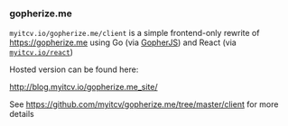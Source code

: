### gopherize.me

`myitcv.io/gopherize.me/client` is a simple frontend-only rewrite of https://gopherize.me using Go (via
[GopherJS](https://github.com/gopherjs/gopherjs)) and React (via [`myitcv.io/react`](https://myitcv.io/react))

Hosted version can be found here:

http://blog.myitcv.io/gopherize.me_site/

See https://github.com/myitcv/gopherize.me/tree/master/client for more details
